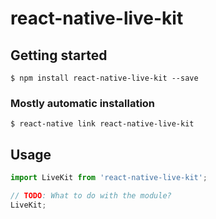 # react-native-live-kit

## Getting started

`$ npm install react-native-live-kit --save`

### Mostly automatic installation

`$ react-native link react-native-live-kit`

## Usage
```javascript
import LiveKit from 'react-native-live-kit';

// TODO: What to do with the module?
LiveKit;
```
